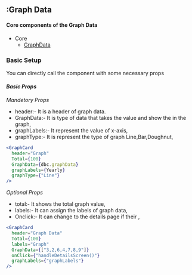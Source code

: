 ## :Graph Data

#### Core components of the Graph Data

- Core
  - [GraphData](/src/components/GraphData/index.jsx)

### Basic Setup

You can directly call the component with some necessary props

#### **_Basic Props_**

_*Mandetory Props*_

- header:- It is a header of graph data.
- GraphData:- It is type of data that takes the value and show the in the graph,
- graphLabels:- It represent the value of x-axis,
- graphType:- It is represent the type of graph Line,Bar,Doughnut,

```jsx
<GraphCard
  header="Graph"
  Total={100}
  GraphData={dbc.graphData}
  graphLabels={Yearly}
  graphType={"Line"}
/>
```

_*Optional Props*_

- total:- It shows the total graph value,
- labels:- It can assign the labels of graph data,
- Onclick:- It can change to the details page if their ,

```jsx
<GraphCard
  header="Graph Data"
  Total={100}
  labels="Graph"
  GraphData={["3,2,6,4,7,8,9"]}
  onClick={"handleDetailsScreen()"}
  graphLabels={"graphLabels"}
/>
```
